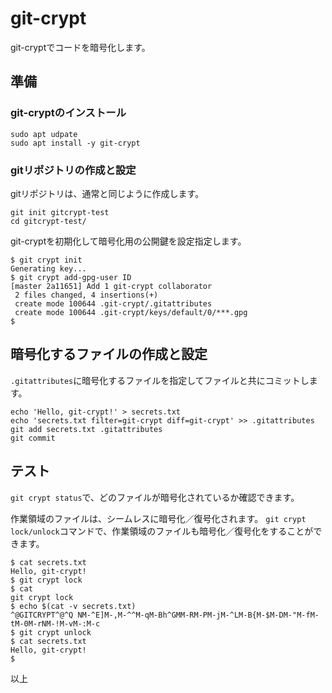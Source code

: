 # git-crypt

git-cryptでコードを暗号化します。

## 準備

### git-cryptのインストール

```
sudo apt udpate
sudo apt install -y git-crypt
```

### gitリポジトリの作成と設定

gitリポジトリは、通常と同じように作成します。

```
git init gitcrypt-test
cd gitcrypt-test/
```

git-cryptを初期化して暗号化用の公開鍵を設定指定します。

```
$ git crypt init
Generating key...
$ git crypt add-gpg-user ID
[master 2a11651] Add 1 git-crypt collaborator
 2 files changed, 4 insertions(+)
 create mode 100644 .git-crypt/.gitattributes
 create mode 100644 .git-crypt/keys/default/0/***.gpg
$
```

## 暗号化するファイルの作成と設定

``.gitattributes``に暗号化するファイルを指定してファイルと共にコミットします。

```
echo 'Hello, git-crypt!' > secrets.txt
echo 'secrets.txt filter=git-crypt diff=git-crypt' >> .gitattributes
git add secrets.txt .gitattributes
git commit
```

## テスト

``git crypt status``で、どのファイルが暗号化されているか確認できます。

作業領域のファイルは、シームレスに暗号化／復号化されます。
``git crypt lock/unlock``コマンドで、作業領域のファイルも暗号化／復号化をすることができます。

```
$ cat secrets.txt 
Hello, git-crypt!
$ git crypt lock
$ cat 
git crypt lock
$ echo $(cat -v secrets.txt)
^@GITCRYPT^@^Q NM-^E]M-,M-^^M-qM-Bh^GMM-RM-PM-jM-^LM-B{M-$M-DM-"M-fM-tM-0M-rNM-!M-vM-:M-c
$ git crypt unlock
$ cat secrets.txt 
Hello, git-crypt!
$
```

以上
